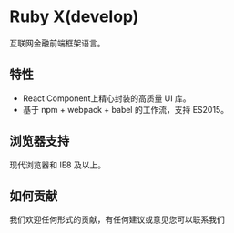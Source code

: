 # Ruby X(develop)

互联网金融前端框架语言。

## 特性

- React Component上精心封装的高质量 UI 库。
- 基于 npm + webpack + babel 的工作流，支持 ES2015。


## 浏览器支持

现代浏览器和 IE8 及以上。

## 如何贡献

我们欢迎任何形式的贡献，有任何建议或意见您可以联系我们
